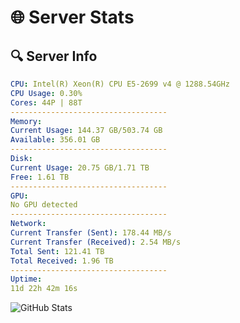 # 🌐 Server Stats
## 🔍 Server Info
```yaml
CPU: Intel(R) Xeon(R) CPU E5-2699 v4 @ 1288.54GHz
CPU Usage: 0.30%
Cores: 44P | 88T
-----------------------------------
Memory:
Current Usage: 144.37 GB/503.74 GB
Available: 356.01 GB
-----------------------------------
Disk:
Current Usage: 20.75 GB/1.71 TB
Free: 1.61 TB
-----------------------------------
GPU:
No GPU detected
-----------------------------------
Network:
Current Transfer (Sent): 178.44 MB/s
Current Transfer (Received): 2.54 MB/s
Total Sent: 121.41 TB
Total Received: 1.96 TB
-----------------------------------
Uptime:
11d 22h 42m 16s
```
![GitHub Stats](https://img.shields.io/badge/Updated-2025-02-19_21:25:34-blue)